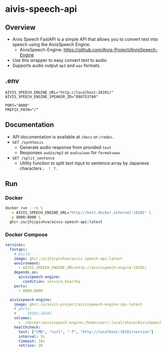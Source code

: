 # aivis-speech-api

## Overview

- Aivis Speech FastAPI is a simple API that allows you to convert text into speech using the AivisSpeech Engine.
  - AivisSpeech-Engine: https://github.com/Aivis-Project/AivisSpeech-Engine
- Use this wrapper to easy convert text to audio
- Supports audio output `mp3` and `wav` formats.

## .env

```.env
AIVIS_SPEECH_ENGINE_URL="http://localhost:10101/"
AIVIS_SPEECH_ENGINE_SPEAKER_ID="888753760"

PORT="8000"
PREFIX_PATH="/"
```

## Documentation

- API documentation is available at `/docs` or `/redoc`.
- `GET /synthesis`
  - Generate audio response from provided `text`
  - Responses `audio/mp3` or `audio/wav` for `format=wav`
- `GET /split_sentence`
  - Utility function to split text input to sentence array by Japanese characters `。` `！` `？`.

## Run

### Docker

```sh
docker run --rm \
  -e AIVIS_SPEECH_ENGINE_URL="http://host.docker.internal:10101" \
  -p 8000:8000 \
  ghcr.io/jhjcpishva/aivis-speech-api:latest
```

### Docker Compose

```yaml
services:
  fastapi:
    # build: .
    image: ghcr.io/jhjcpishva/aivis-speech-api:latest
    environment:
      - AIVIS_SPEECH_ENGINE_URL=http://aivisspeech-engine:10101/
    depends_on:
      aivisspeech-engine:
        condition: service_healthy
    ports:
      - 8000:8000

  aivisspeech-engine:
    image: ghcr.io/aivis-project/aivisspeech-engine:cpu-latest
    # ports:
    #   - 10101:10101
    volumes:
      - ./docker/aivisspeech-engine:/home/user/.local/share/AivisSpeech-Engine-Dev
    healthcheck:
      test: ["CMD", "curl", "-f", "http://localhost:10101/version"]
      interval: 5s
      timeout: 10s
      retries: 20

```

